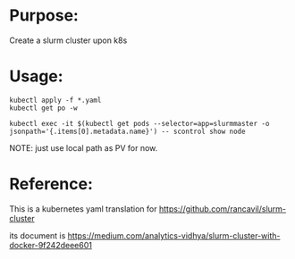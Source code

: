 # Purpose:

Create a slurm cluster upon k8s


# Usage:
```
kubectl apply -f *.yaml
kubectl get po -w
```


```
kubectl exec -it $(kubectl get pods --selector=app=slurmmaster -o jsonpath='{.items[0].metadata.name}') -- scontrol show node
```


NOTE: just use local path as PV for now.


# Reference:

This is a kubernetes yaml translation for https://github.com/rancavil/slurm-cluster

its document is https://medium.com/analytics-vidhya/slurm-cluster-with-docker-9f242deee601
